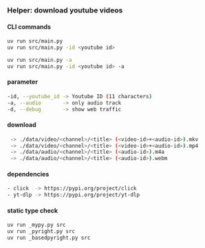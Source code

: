 ### Helper: download youtube videos

#### CLI commands

``` bash
uv run src/main.py
uv run src/main.py -id <youtube id>

uv run src/main.py -a
uv run src/main.py -id <youtube id> -a
```

#### parameter

``` bash
-id, --youtube_id -> Youtube ID (11 characters)
-a, --audio       -> only audio track
-d, --debug       -> show web traffic
```

#### download

``` bash
 -> ./data/video/<channel>/<title> (<video-id>+<audio-id>).mkv
 -> ./data/video/<channel>/<title> (<video-id>+<audio-id>).mp4
 -> ./data/audio/<channel>/<title> (<audio-id>).m4a
 -> ./data/audio/<channel>/<title> (<audio-id>).webm
```

#### dependencies

``` bash
- click  -> https://pypi.org/project/click
- yt-dlp -> https://pypi.org/project/yt-dlp
```

#### static type check

``` bash
uv run _mypy.py src
uv run _pyright.py src
uv run _basedpyright.py src
```
